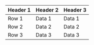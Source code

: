 <!-- テーブル定義 -->

| Header 1 | Header 2 | Header 3 |
|----------|----------|----------|
| Row 1    | Data 1   | Data 1   |
| Row 2    | Data 2   | Data 2   |
| Row 3    | Data 3   | Data 3   |
